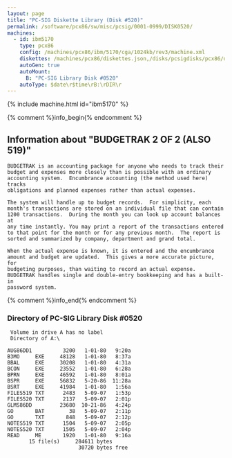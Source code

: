 ```yaml
---
layout: page
title: "PC-SIG Diskette Library (Disk #520)"
permalink: /software/pcx86/sw/misc/pcsig/0001-0999/DISK0520/
machines:
  - id: ibm5170
    type: pcx86
    config: /machines/pcx86/ibm/5170/cga/1024kb/rev3/machine.xml
    diskettes: /machines/pcx86/diskettes.json,/disks/pcsigdisks/pcx86/diskettes.json
    autoGen: true
    autoMount:
      B: "PC-SIG Library Disk #0520"
    autoType: $date\r$time\rB:\rDIR\r
---
```


{% include machine.html id="ibm5170" %}

{% comment %}info_begin{% endcomment %}

## Information about "BUDGETRAK 2 OF 2 (ALSO 519)"

    BUDGETRAK is an accounting package for anyone who needs to track their
    budget and expenses more closely than is possible with an ordinary
    accounting system.  Encumbrance accounting (the method used here) tracks
    obligations and planned expenses rather than actual expenses.
    
    The system will handle up to budget records.  For simplicity, each
    month's transactions are stored on an individual file that can contain
    1200 transactions.  During the month you can look up account balances at
    any time instantly. You may print a report of the transactions entered
    to that point for the month or for any previous month.  The report is
    sorted and summarized by company, department and grand total.
    
    When the actual expense is known, it is entered and the encumbrance
    amount and budget are updated.  This gives a more accurate picture, for
    budgeting purposes, than waiting to record an actual expense.
    BUDGETRAK handles single and double-entry bookkeeping and has a built-in
    password system.
{% comment %}info_end{% endcomment %}


### Directory of PC-SIG Library Disk #0520

     Volume in drive A has no label
     Directory of A:\

    AUG86DD1          3200   1-01-80   9:20a
    B3MO     EXE     48128   1-01-80   8:37a
    BBAL     EXE     30208   1-01-80   4:31a
    BCON     EXE     23552   1-01-80   6:28a
    BPRN     EXE     46592   1-01-80   8:01a
    BSPR     EXE     56832   5-20-86  11:28a
    BSRT     EXE     41984   1-01-80   1:56a
    FILES519 TXT      2483   5-09-07   1:53p
    FILES520 TXT      2137   5-09-07   2:01p
    GLMS86DD         23680  10-21-86   4:24p
    GO       BAT        38   5-09-07   2:11p
    GO       TXT       848   5-09-07   2:12p
    NOTES519 TXT      1504   5-09-07   2:05p
    NOTES520 TXT      1505   5-09-07   2:04p
    READ     ME       1920   1-01-80   9:16a
           15 file(s)     284611 bytes
                           30720 bytes free
